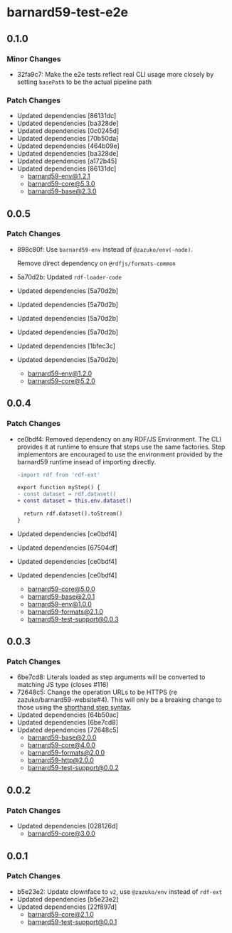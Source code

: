 # barnard59-test-e2e

## 0.1.0

### Minor Changes

- 32fa9c7: Make the e2e tests reflect real CLI usage more closely by setting `basePath` to be the actual pipeline path

### Patch Changes

- Updated dependencies [86131dc]
- Updated dependencies [ba328de]
- Updated dependencies [0c0245d]
- Updated dependencies [70b50da]
- Updated dependencies [464b09e]
- Updated dependencies [ba328de]
- Updated dependencies [a172b45]
- Updated dependencies [86131dc]
  - barnard59-env@1.2.1
  - barnard59-core@5.3.0
  - barnard59-base@2.3.0

## 0.0.5

### Patch Changes

- 898c80f: Use `barnard59-env` instead of `@zazuko/env(-node)`.

  Remove direct dependency on `@rdfjs/formats-common`

- 5a70d2b: Updated `rdf-loader-code`
- Updated dependencies [5a70d2b]
- Updated dependencies [5a70d2b]
- Updated dependencies [5a70d2b]
- Updated dependencies [5a70d2b]
- Updated dependencies [1bfec3c]
- Updated dependencies [5a70d2b]
  - barnard59-env@1.2.0
  - barnard59-core@5.2.0

## 0.0.4

### Patch Changes

- ce0bdf4: Removed dependency on any RDF/JS Environment. The CLI provides it at runtime to ensure that steps
  use the same factories. Step implementors are encouraged to use the environment provided by the
  barnard59 runtime insead of importing directly.

  ```diff
  -import rdf from 'rdf-ext'

  export function myStep() {
  - const dataset = rdf.dataset()
  + const dataset = this.env.dataset()

    return rdf.dataset().toStream()
  }
  ```

- Updated dependencies [ce0bdf4]
- Updated dependencies [67504df]
- Updated dependencies [ce0bdf4]
- Updated dependencies [ce0bdf4]
  - barnard59-core@5.0.0
  - barnard59-base@2.0.1
  - barnard59-env@1.0.0
  - barnard59-formats@2.1.0
  - barnard59-test-support@0.0.3

## 0.0.3

### Patch Changes

- 6be7cd8: Literals loaded as step arguments will be converted to matching JS type (closes #116)
- 72648c5: Change the operation URLs to be HTTPS (re zazuko/barnard59-website#4).
  This will only be a breaking change to those using the [shorthand step syntax](https://data-centric.zazuko.com/docs/workflows/explanations/simplified-syntax).
- Updated dependencies [64b50ac]
- Updated dependencies [6be7cd8]
- Updated dependencies [72648c5]
  - barnard59-base@2.0.0
  - barnard59-core@4.0.0
  - barnard59-formats@2.0.0
  - barnard59-http@2.0.0
  - barnard59-test-support@0.0.2

## 0.0.2

### Patch Changes

- Updated dependencies [028126d]
  - barnard59-core@3.0.0

## 0.0.1

### Patch Changes

- b5e23e2: Update clownface to `v2`, use `@zazuko/env` instead of `rdf-ext`
- Updated dependencies [b5e23e2]
- Updated dependencies [22f897d]
  - barnard59-core@2.1.0
  - barnard59-test-support@0.0.1
